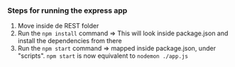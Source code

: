 ### Steps for running the express app

1. Move inside de REST folder
2. Run the ```npm install``` command => This will look inside package.json and install the dependencies from there
3. Run the ```npm start``` command => mapped inside package.json, under "scripts". 
  ```npm start``` is now equivalent to ```nodemon ./app.js```
